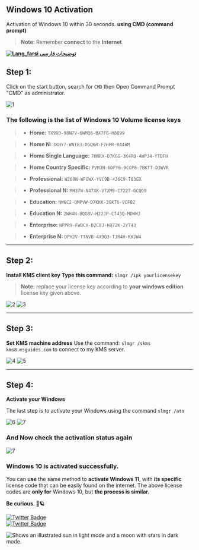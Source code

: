 ## Windows 10 Activation
Activation of Windows 10 within 30 seconds.
**using CMD (command prompt)**
> **Note:** Remember  **connect** to the **Internet**

[**![Lang_farsi](https://user-images.githubusercontent.com/125398461/234186932-52f1fa82-52c6-417f-8b37-08fe9250a55f.png) توضیحات فارسی**](README-FA.md)

## Step 1:

Click on the start button, search for `CMD` then Open Command Prompt "CMD" as administrator.

![1](https://raw.githubusercontent.com/NiREvil/workers-cloudflare/main/Other/pics/win1.png)

### The following is the list of Windows 10 Volume **license keys**

>  * **Home:** `TX9XD-98N7V-6WMQ6-BX7FG-H8Q99`

>  * **Home N:** `3KHY7-WNT83-DGQKR-F7HPR-844BM`

> * **Home Single Language:** `7HNRX-D7KGG-3K4RQ-4WPJ4-YTDFH`

> * **Home Country Specific:** `PVMJN-6DFY6–9CCP6–7BKTT-D3WVR`

> * **Professional:** `W269N-WFGWX-YVC9B-4J6C9-T83GX`

> * **Professional N:** `MH37W-N47XK-V7XM9-C7227-GCQG9`

> * **Education:** `NW6C2-QMPVW-D7KKK-3GKT6-VCFB2`

> * **Education N:** `2WH4N-8QGBV-H22JP-CT43Q-MDWWJ`

> * **Enterprise:** `NPPR9-FWDCX-D2C8J-H872K-2YT43`

> * **Enterprise N:** `DPH2V-TTNVB-4X9Q3-TJR4H-KHJW4`


-------------
## Step 2:
**Install KMS client key**
**Type this command:**
`slmgr /ipk yourlicensekey`
>  **Note:** replace your license key according to **your windows edition** license key given above.

![2](https://raw.githubusercontent.com/NiREvil/workers-cloudflare/main/Other/pics/win2.png)
![3](https://raw.githubusercontent.com/NiREvil/workers-cloudflare/main/Other/pics/win3.png)

_______
## Step 3:
**Set KMS machine address**
Use the command: `slmgr /skms kms8.msguides.com` to connect to my KMS server.

![4](https://raw.githubusercontent.com/NiREvil/workers-cloudflare/main/Other/pics/win4.png)
![5](https://raw.githubusercontent.com/NiREvil/workers-cloudflare/main/Other/pics/win5.png)

------
## Step 4:
**Activate your Windows** 
  
The last step is to activate your Windows using the command `slmgr /ato`

![6](https://raw.githubusercontent.com/NiREvil/workers-cloudflare/main/Other/pics/win6.png)
![7](https://raw.githubusercontent.com/NiREvil/workers-cloudflare/main/Other/pics/win7.png)

### And Now check the activation status again

![7](https://raw.githubusercontent.com/NiREvil/workers-cloudflare/main/Other/pics/win8.png) 

### Windows 10 is activated successfully.

You can **use** the same method to **activate Windows 11**, with **its specific** license code that can be easily found on the internet. The above license codes are **only for** Windows 10, but **the process is similar.**


**Be curious. 🤍🪐**


[![Twitter Badge](https://img.shields.io/badge/Twitter-Profile-informational?style=flat&logo=twitter&logoColor=white&color=1CA2F1)](https://twitter.com/NiREvil_)  
[![Twitter Badge](https://img.shields.io/badge/Telegram-Profile-informational?style=flat&logo=telegram&logoColor=white&color=1CA2F1)](https://t.me/F_NiREvil)  



<picture>
  <source media="(prefers-color-scheme: dark)" srcset="https://user-images.githubusercontent.com/25423296/163456776-7f95b81a-f1ed-45f7-b7ab-8fa810d529fa.png">  <source media="(prefers-color-scheme: light)" srcset="https://user-images.githubusercontent.com/25423296/163456779-a8556205-d0a5-45e2-ac17-42d089e3c3f8.png">  <img alt="Shows an illustrated sun in light mode and a moon with stars in dark mode." src="https://user-images.githubusercontent.com/25423296/163456779-a8556205-d0a5-45e2-ac17-42d089e3c3f8.png"></picture>
